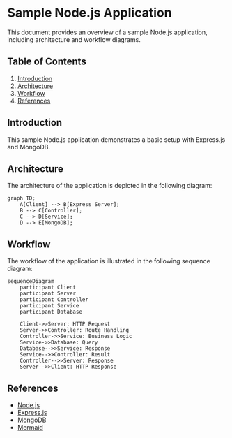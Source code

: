 # Sample Node.js Application

This document provides an overview of a sample Node.js application, including architecture and workflow diagrams.

## Table of Contents
1. [Introduction](#introduction)
2. [Architecture](#architecture)
3. [Workflow](#workflow)
4. [References](#references)

## Introduction
This sample Node.js application demonstrates a basic setup with Express.js and MongoDB.

## Architecture
The architecture of the application is depicted in the following diagram:

```mermaid
graph TD;
    A[Client] --> B[Express Server];
    B --> C[Controller];
    C --> D[Service];
    D --> E[MongoDB];
```

## Workflow
The workflow of the application is illustrated in the following sequence diagram:

```mermaid
sequenceDiagram
    participant Client
    participant Server
    participant Controller
    participant Service
    participant Database

    Client->>Server: HTTP Request
    Server->>Controller: Route Handling
    Controller->>Service: Business Logic
    Service->>Database: Query
    Database-->>Service: Response
    Service-->>Controller: Result
    Controller-->>Server: Response
    Server-->>Client: HTTP Response
```

## References
- [Node.js](https://nodejs.org/)
- [Express.js](https://expressjs.com/)
- [MongoDB](https://www.mongodb.com/)
- [Mermaid](https://mermaid-js.github.io/mermaid/)
